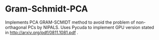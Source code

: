 # Gram-Schmidt-PCA
Implements PCA GRAM-SCMIDT method to avoid the problem of non-orthagonal PCs by NIPALS.
Uses Pycuda to implement GPU version stated in http://arxiv.org/pdf/0811.1081.pdf .
